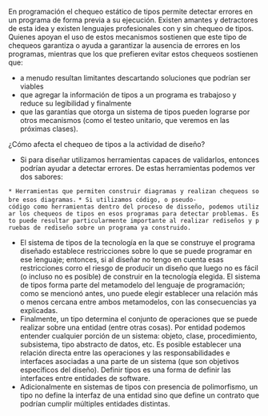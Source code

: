 En programación el chequeo estático de tipos permite detectar errores en un programa de forma previa a su ejecución. Existen amantes y detractores de esta idea y existen lenguajes profesionales con y sin chequeo de tipos. Quienes apoyan el uso de estos mecanismos sostienen que este tipo de chequeos garantiza o ayuda a garantizar la ausencia de errores en los programas, mientras que los que prefieren evitar estos chequeos sostienen que:

-   a menudo resultan limitantes descartando soluciones que podrían ser viables
-   que agregar la información de tipos a un programa es trabajoso y reduce su legibilidad y finalmente
-   que las garantías que otorga un sistema de tipos pueden lograrse por otros mecanismos (como el testeo unitario, que veremos en las próximas clases).

¿Cómo afecta el chequeo de tipos a la actividad de diseño?

-   Si para diseñar utilizamos herramientas capaces de validarlos, entonces podrían ayudar a detectar errores. De estas herramientas podemos ver dos sabores:

`* Herramientas que permiten construir diagramas y realizan chequeos sobre esos diagramas.`
`* Si utilizamos código, o pseudo-código como herramientas dentro del proceso de disseño, podemos utilizar los chequeos de tipos en esos programas para detectar problemas. Esto puede resultar particularmente importante al realizar rediseños y pruebas de rediseño sobre un programa ya construido.`

-   El sistema de tipos de la tecnología en la que se construye el programa diseñado establece restricciones sobre lo que se puede programar en ese lenguaje; entonces, si al diseñar no tengo en cuenta esas restricciones corro el riesgo de producir un diseño que luego no es fácil (o incluso no es posible) de construir en la tecnología elegida. El sistema de tipos forma parte del metamodelo del lenguaje de programación; como se mencionó antes, uno puede elegir establecer una relación más o menos cercana entre ambos metamodelos, con las consecuencias ya explicadas.
-   Finalmente, un tipo determina el conjunto de operaciones que se puede realizar sobre una entidad (entre otras cosas). Por entidad podemos entender cualquier porción de un sistema: objeto, clase, procedimiento, subsistema, tipo abstracto de datos, etc. Es posible establecer una relación directa entre las operaciones y las responsabilidades e interfaces asociadas a una parte de un sistema (que son objetivos específicos del diseño). Definir tipos es una forma de definir las interfaces entre entidades de software.
-   Adicionalmente en sistemas de tipos con presencia de polimorfismo, un tipo no define la interfaz de una entidad sino que define un contrato que podrían cumplir múltiples entidades distintas.


